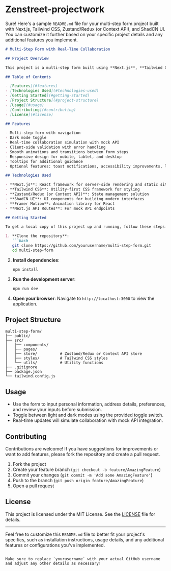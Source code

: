 # Zenstreet-projectwork
Sure! Here's a sample `README.md` file for your multi-step form project built with Next.js, Tailwind CSS, Zustand/Redux (or Context API), and ShadCN UI. You can customize it further based on your specific project details and any additional features you implement.

```markdown
# Multi-Step Form with Real-Time Collaboration

## Project Overview

This project is a multi-step form built using **Next.js**, **Tailwind CSS**, **Zustand/Redux (or Context API)**, and **ShadCN UI**. The form supports real-time collaboration and features a dark mode toggle, smooth animations, and client-side validation.

## Table of Contents

- [Features](#features)
- [Technologies Used](#technologies-used)
- [Getting Started](#getting-started)
- [Project Structure](#project-structure)
- [Usage](#usage)
- [Contributing](#contributing)
- [License](#license)

## Features

- Multi-step form with navigation
- Dark mode toggle
- Real-time collaboration simulation with mock API
- Client-side validation with error handling
- Smooth animations and transitions between form steps
- Responsive design for mobile, tablet, and desktop
- Tooltips for additional guidance
- Optional features: toast notifications, accessibility improvements, localization, and testing

## Technologies Used

- **Next.js**: React framework for server-side rendering and static site generation
- **Tailwind CSS**: Utility-first CSS framework for styling
- **Zustand/Redux (or Context API)**: State management solution
- **ShadCN UI**: UI components for building modern interfaces
- **Framer Motion**: Animation library for React
- **Next.js API Routes**: For mock API endpoints

## Getting Started

To get a local copy of this project up and running, follow these steps:

1. **Clone the repository**:
   ```bash
   git clone https://github.com/yourusername/multi-step-form.git
   cd multi-step-form
   ```

2. **Install dependencies**:
   ```bash
   npm install
   ```

3. **Run the development server**:
   ```bash
   npm run dev
   ```

4. **Open your browser**:
   Navigate to `http://localhost:3000` to view the application.

## Project Structure

```
multi-step-form/
├── public/
├── src/
│   ├── components/
│   ├── pages/
│   ├── store/          # Zustand/Redux or Context API store
│   ├── styles/         # Tailwind CSS styles
│   └── utils/          # Utility functions
├── .gitignore
├── package.json
└── tailwind.config.js
```

## Usage

- Use the form to input personal information, address details, preferences, and review your inputs before submission.
- Toggle between light and dark modes using the provided toggle switch.
- Real-time updates will simulate collaboration with mock API integration.

## Contributing

Contributions are welcome! If you have suggestions for improvements or want to add features, please fork the repository and create a pull request.

1. Fork the project
2. Create your feature branch (`git checkout -b feature/AmazingFeature`)
3. Commit your changes (`git commit -m 'Add some AmazingFeature'`)
4. Push to the branch (`git push origin feature/AmazingFeature`)
5. Open a pull request

## License

This project is licensed under the MIT License. See the [LICENSE](LICENSE) file for details.

---

Feel free to customize this `README.md` file to better fit your project's specifics, such as installation instructions, usage details, and any additional features or configurations you've implemented.
```

Make sure to replace `yourusername` with your actual GitHub username and adjust any other details as necessary!
